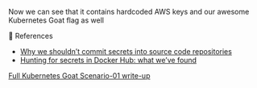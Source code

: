 
Now we can see that it contains hardcoded AWS keys and our awesome Kubernetes Goat flag as well

🔖 References
- [Why we shouldn’t commit secrets into source code repositories](https://littlemaninmyhead.wordpress.com/2021/04/05/why-we-shouldnt-commit-secrets-into-source-code-repositories/)
- [Hunting for secrets in Docker Hub: what we’ve found](https://blog.gitguardian.com/hunting-for-secrets-in-docker-hub/)

[Full Kubernetes Goat Scenario-01 write-up](https://madhuakula.com/kubernetes-goat/docs/scenarios/scenario-1)